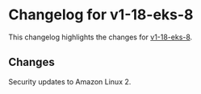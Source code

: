 # Changelog for v1-18-eks-8

This changelog highlights the changes for [v1-18-eks-8](https://github.com/aws/eks-distro/tree/v1-18-eks-8).

## Changes
Security updates to Amazon Linux 2.

